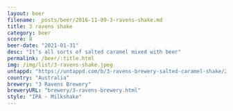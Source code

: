```yaml
---
layout: beer
filename: _posts/beer/2016-11-09-3-ravens-shake.md
title: 3 ravens shake
category: beer
score: 8
beer-date: "2021-01-31"
desc: "It’s all sorts of salted caramel mixed with beer"
permalink: /beer/:title.html
img: /img/list/3-ravens-shake.jpeg
untappd: "https://untappd.com/b/3-ravens-brewery-salted-caramel-shake/2777601"
country: "Australia"
brewery: "3 Ravens Brewery"
breweryURL: "brewery/3-ravens-brewery.html"
style: "IPA - Milkshake"
---
```

